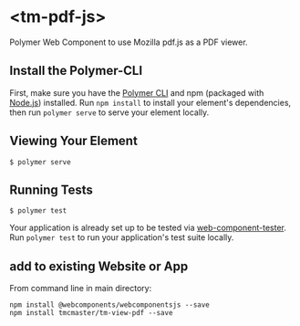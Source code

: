 # \<tm-pdf-js\>

Polymer Web Component to use Mozilla pdf.js as a PDF viewer.

## Install the Polymer-CLI

First, make sure you have the [Polymer CLI](https://www.npmjs.com/package/polymer-cli) and npm (packaged with [Node.js](https://nodejs.org)) installed. Run `npm install` to install your element's dependencies, then run `polymer serve` to serve your element locally.

## Viewing Your Element

```
$ polymer serve
```

## Running Tests

```
$ polymer test
```

Your application is already set up to be tested via [web-component-tester](https://github.com/Polymer/web-component-tester). Run `polymer test` to run your application's test suite locally.


## add to existing Website or App

From command line in main directory:
```
npm install @webcomponents/webcomponentsjs --save
npm install tmcmaster/tm-view-pdf --save
```

